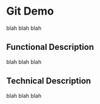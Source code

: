 # Git Demo

blah blah blah

## Functional Description

blah blah blah

## Technical Description

blah blah blah